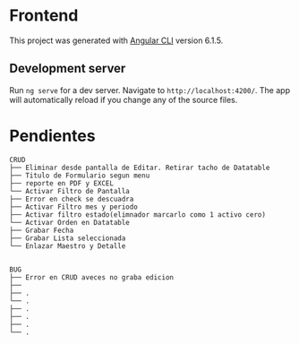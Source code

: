 # Frontend

This project was generated with [Angular CLI](https://github.com/angular/angular-cli) version 6.1.5.

## Development server

Run `ng serve` for a dev server. Navigate to `http://localhost:4200/`. The app will automatically reload if you change any of the source files.

# Pendientes


```
CRUD
├── Eliminar desde pantalla de Editar. Retirar tacho de Datatable
├── Titulo de Formulario segun menu
├── reporte en PDF y EXCEL
└── Activar Filtro de Pantalla
├── Error en check se descuadra
├── Activar Filtro mes y periodo
├── Activar filtro estado(elimnador marcarlo como 1 activo cero)
└── Activar Orden en Datatable
├── Grabar Fecha
├── Grabar Lista seleccionada
└── Enlazar Maestro y Detalle


BUG
├── Error en CRUD aveces no graba edicion
├── 
├── .
└── .
├── .
├── .
├── .
└── .
 

```